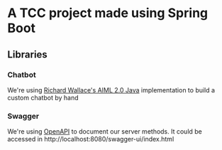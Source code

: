 # A TCC project made using Spring Boot

## Libraries
### Chatbot
We're using [Richard Wallace's AIML 2.0 Java](https://code.google.com/archive/p/program-ab/) implementation to build
a custom chatbot by hand

### Swagger
We're using [OpenAPI](https://springdoc.org/) to document our server methods.
It could be accessed in http://localhost:8080/swagger-ui/index.html